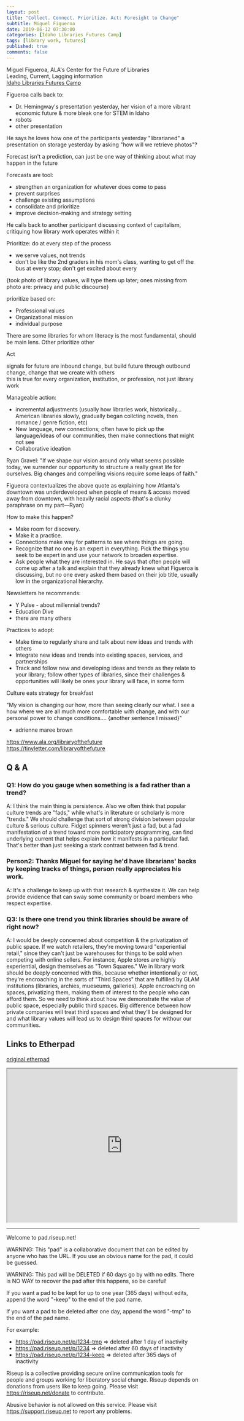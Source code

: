 ```yaml
---
layout: post
title: "Collect. Connect. Prioritize. Act: Foresight to Change"
subtitle: Miguel Figueroa
date: 2019-06-12 07:30:00
categories: [Idaho Libraries Futures Camp]
tags: [library work, futures]
published: true
comments: false
---
```


Miguel Figueroa, ALA's Center for the Future of Libraries  
Leading, Current, Lagging information  
[Idaho Libraries Futures Camp](https://libraries.idaho.gov/continuing-education/idaho-libraries-futures-camp/)

Figueroa calls back to: 
- Dr. Hemingway's presentation yesterday, her vision of a more vibrant economic future & more bleak one for STEM in Idaho  
- robots  
- other presentation  

He says he loves how one of the participants yesterday "librarianed" a presentation on storage yesterday by asking "how will we retrieve photos"?  

Forecast isn't a prediction, can just be one way of thinking about what may happen in the future  

Forecasts are tool:  
- strengthen an organization for whatever does come to pass 
- prevent surprises  
- challenge existing assumptions  
- consolidate and prioritize  
- improve decision-making and strategy setting  

He calls back to another participant discussing context of capitalism, critiquing how library work operates within it 

Prioritize: do at every step of the process  
- we serve values, not trends  
- don't be like the 2nd graders in his mom's class, wanting to get off the bus at every stop; don't get excited about every 


{took photo of library values, will type them up later; ones missing from photo are: privacy and public discourse}  

prioritize based on:  
- Professional values
- Organizational mission  
- individual purpose  

There are some libraries for whom literacy is the most fundamental, should be main lens. Other prioritize other 

Act  

signals for future are inbound change, but build future through outbound change, change that we create with others  
this is true for every organization, institution, or profession, not just library work  


Manageable action:  
- incremental adjustments (usually how libraries work, historically… American libraries slowly, gradually began collcting novels, then romance / genre fiction, etc)  
- New language, new connections; often have to pick up the language/ideas of our communities, then make connections that might not see   
- Collaborative ideation  

Ryan Gravel: "If we shape our vision around only what seems possible today, we surrender our opportunity to structure a really great life for ourselves. Big changes and compelling visions require some leaps of faith."

Figueora contextualizes the above quote as explaining how Atlanta's downtown was underdeveloped when people of means & access moved away from downtown, with heavily racial aspects (that's a clunky paraphrase on my part—Ryan)  

How to make this happen?  
- Make room for discovery.  
- Make it a practice.  
- Connections make way for patterns to see where things are going.  
- Recognize that no one is an expert in everything. Pick the things you seek to be expert in and use your network to broaden expertise.  
- Ask people what they are interested in. He says that often people will come up after a talk and explain that they already knew what Figueroa is discussing, but no one every asked them based on their job title, usually low in the organizational hierarchy.   

Newsletters he recommends: 
- Y Pulse - about millennial trends?  
- Education Dive  
- there are many others  

Practices to adopt:  
- Make time to regularly share and talk about new ideas and trends with others  
- Integrate new ideas and trends into existing spaces, services, and partnerships  
- Track and follow new and developing ideas and trends as they relate to your library; follow other types of libraries, since their challenges & opportunities will likely be ones your library will face, in some form  

Culture eats strategy for breakfast  

"My vision is changing our how, more than seeing clearly our what. I see a how where we are all much more comfortable with change, and with our personal power to change conditions…. {another sentence I missed}"  
- adrienne maree brown  

https://www.ala.org/libraryofthefuture  
https://tinyletter.com/libraryofthefuture  

## Q & A  

### Q1: How do you gauge when something is a fad rather than a trend?  
A: I think the main thing is persistence. Also we often think that popular culture trends are "fads," while what's in literature or scholarly is more "trends." We should challenge that sort of strong division between popular culture & serious culture. Fidget spinners weren't just a fad, but a fad manifestation of a trend toward more participatory programming, can find underlying current that helps explain how it manifests in a particular fad. That's better than just seeking a stark contrast between fad & trend.  

### Person2: Thanks Miguel for saying he'd have librarians' backs by keeping tracks of things, person really appreciates his work.  
A: It's a challenge to keep up with that research & synthesize it. We can help provide evidence that can sway some community or board members who respect expertise.  

### Q3: Is there one trend you think libraries should be aware of right now?  
A: I would be deeply concerned about competition & the privatization of public space. If we watch retailers, they're moving toward "experiential retail," since they can't just be warehouses for things to be sold when competing with online sellers. For instance, Apple stores are highly experiential, design themselves as "Town Squares." We in library work should be deeply concerned with this, because whether intentionally or not, they're encroaching in the sorts of "Third Spaces" that are fulfilled by GLAM institutions (libraries, archies, mueseums, galleries). Apple encroaching on spaces, privatizing them, making them of interest to the people who can afford them. So we need to think about how we demonstrate the value of public space, especially public third spaces. Big difference between how private companies will treat third spaces and what they'll be designed for and what library values will lead us to design third spaces for withour our communities.  

## Links to Etherpad  

[original etherpad](https://pad.riseup.net/p/r.f9a69b3518057dbff166b66fa0aa7f26)  

<iframe name="embed_readonly" src="https://pad.riseup.net/p/r.f9a69b3518057dbff166b66fa0aa7f26?showControls=true&showChat=true&showLineNumbers=true&useMonospaceFont=false" width="600" height="400"></iframe>

---  
Welcome to pad.riseup.net!

WARNING: This "pad" is a collaborative document that can be edited by anyone who has the URL. If you use an obvious name for the pad, it could be guessed.

WARNING: This pad will be DELETED if 60 days go by with no edits. There is NO WAY to recover the pad after this happens, so be careful!

If you want a pad to be kept for up to one year (365 days) without edits, append the word "-keep" to the end of the pad name.

If you want a pad to be deleted after one day, append the word "-tmp" to the end of the pad name.

For example:
* https://pad.riseup.net/p/1234-tmp => deleted after 1 day of inactivity
* https://pad.riseup.net/p/1234 => deleted after 60 days of inactivity
* https://pad.riseup.net/p/1234-keep => deleted after 365 days of inactivity

Riseup is a collective providing secure online communication tools for people and groups working for liberatory social change. Riseup depends on donations from users like to keep going. Please visit https://riseup.net/donate to contribute.

Abusive behavior is not allowed on this service. Please visit https://support.riseup.net to report any problems.
